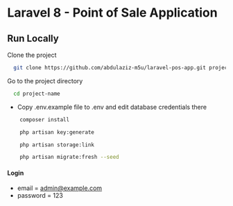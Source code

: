 # Laravel 8 - Point of Sale Application

## Run Locally

Clone the project

```bash
  git clone https://github.com/abdulaziz-m5u/laravel-pos-app.git project-name
```

Go to the project directory

```bash
  cd project-name
```

-   Copy .env.example file to .env and edit database credentials there

```bash
    composer install
```

```bash
    php artisan key:generate
```

```bash
    php artisan storage:link
```

```bash
    php artisan migrate:fresh --seed
```

#### Login

-   email = admin@example.com
-   password = 123
#

